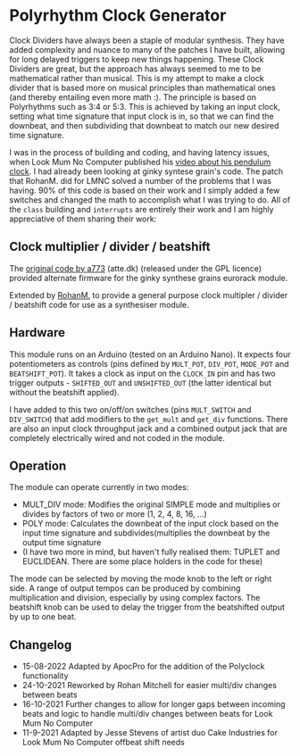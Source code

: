 # Polyrhythm Clock Generator

Clock Dividers have always been a staple of modular synthesis.  They have added complexity and nuance to many of the patches I have built, allowing for long delayed triggers to keep new things happening.
These Clock Dividers are great, but the approach has always seemed to me to be mathematical rather than musical.  This is my attempt to make a clock divider that is based more on musical principles than mathematical ones (and thereby entailing even more math :). 
The principle is based on Polyrhythms such as 3:4 or 5:3.  This is achieved by taking an input clock, setting what time signature that input clock is in, so that we can find the downbeat, and then subdividing that downbeat to match our new desired time signature.

I was in the process of building and coding, and having latency issues, when Look Mum No Computer published his [video about his pendulum clock](https://www.youtube.com/watch?v=DT5CafrZyDw).  I had already been looking at ginky syntese grain's code. The patch that RohanM. did for LMNC solved a number of the problems that I was having.  90% of this code is based on their work and I simply added a few switches and changed the math to accomplish what I was trying to do.  All of the `class` building and `interrupts` are entirely their work and I am highly appreciative of them sharing their work:

## Clock multiplier / divider / beatshift

The [original code by a773](https://github.com/attejensen/a773_grains) (atte.dk) (released under
the GPL licence) provided alternate firmware for the ginky synthese grains eurorack module.

Extended by [RohanM.](https://github.com/RohanM/clock-with-shift) to provide a general purpose clock multipler / divider / beatshift
code for use as a synthesiser module.


## Hardware

This module runs on an Arduino (tested on an Arduino Nano). It expects four potentiometers as controls
(pins defined by `MULT_POT`, `DIV_POT`, `MODE_POT` and `BEATSHIFT_POT`). It takes a clock as input
on the `CLOCK_IN` pin and has two trigger outputs - `SHIFTED_OUT` and `UNSHIFTED_OUT` (the latter
identical but without the beatshift applied).

I have added to this two on/off/on switches (pins `MULT_SWITCH` and `DIV_SWITCH`) that add modifiers to the `get_mult` and `get_div` functions.  There are also an input clock throughput jack and a combined output jack that are completely electrically wired and not coded in the module.


## Operation

The module can operate currently in two modes:

- MULT_DIV mode: Modifies the original SIMPLE mode and multiplies or divides by factors of two or more (1, 2, 4, 8, 16, ...)
- POLY mode: Calculates the downbeat of the input clock based on the input time signature and subdivides(multiplies the downbeat by the output time signature
- (I have two more in mind, but haven't fully realised them: TUPLET and EUCLIDEAN. There are some place holders in the code for these)


The mode can be selected by moving the mode knob to the left or right side. A range of output
tempos can be produced by combining multiplication and division, especially by using complex factors.
The beatshift knob can be used to delay the trigger from the beatshifted output by up to one beat.


## Changelog

- 15-08-2022 Adapted by ApocPro for the addition of the Polyclock functionality
- 24-10-2021 Reworked by Rohan Mitchell for easier multi/div changes between beats
- 16-10-2021 Further changes to allow for longer gaps between incoming beats and logic to handle multi/div changes between beats for Look Mum No Computer
- 11-9-2021 Adapted by Jesse Stevens of artist duo Cake Industries for Look Mum No Computer offbeat shift needs
